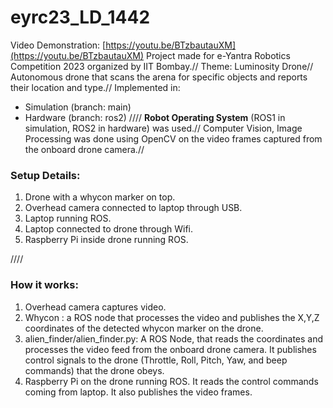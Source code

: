 # eyrc23_LD_1442

Video Demonstration: [https://youtu.be/BTzbautauXM](https://youtu.be/BTzbautauXM)
Project made for e-Yantra Robotics Competition 2023 organized by IIT Bombay.//
Theme: Luminosity Drone//
Autonomous drone that scans the arena for specific objects and reports their location and type.//
Implemented in:
- Simulation (branch: main)
- Hardware (branch: ros2)
////
**Robot Operating System** (ROS1 in simulation, ROS2 in hardware) was used.//
Computer Vision, Image Processing was done using OpenCV on the video frames captured from the onboard drone camera.//
### Setup Details:
1. Drone with a whycon marker on top.
2. Overhead camera connected to laptop through USB.
3. Laptop running ROS.
4. Laptop connected to drone through Wifi.
5. Raspberry Pi inside drone running ROS.

////
### How it works:
1. Overhead camera captures video.
2. Whycon : a ROS node that processes the video and publishes the X,Y,Z coordinates of the detected whycon marker on the drone.
3. alien_finder/alien_finder.py: A ROS Node, that reads the coordinates and processes the video feed from the onboard drone camera. It publishes control signals to the drone (Throttle, Roll, Pitch, Yaw, and beep commands) that the drone obeys.
4. Raspberry Pi on the drone running ROS. It reads the control commands coming from laptop. It also publishes the video frames.
